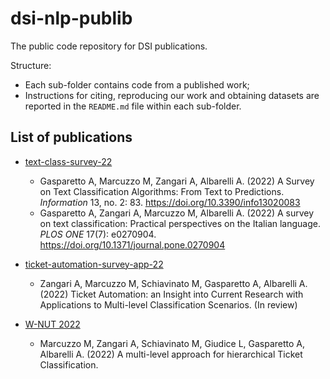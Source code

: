 # dsi-nlp-publib

The public code repository for DSI publications.

Structure:

- Each sub-folder contains code from a published work;
- Instructions for citing, reproducing our work and obtaining datasets are reported in the `README.md` file within each sub-folder.

## List of publications

- [text-class-survey-22](./text-class-survey-22)
    - Gasparetto A, Marcuzzo M, Zangari A, Albarelli A. (2022) A Survey on Text Classification Algorithms: From Text to Predictions. _Information_ 13, no. 2: 83. https://doi.org/10.3390/info13020083
    - Gasparetto A, Zangari A, Marcuzzo M, Albarelli A. (2022) A survey on text classification: Practical perspectives on the Italian language. _PLOS ONE_ 17(7): e0270904. https://doi.org/10.1371/journal.pone.0270904

- [ticket-automation-survey-app-22](./ticket-automation-survey-app-22)
    - Zangari A, Marcuzzo M, Schiavinato M, Gasparetto A, Albarelli A. (2022) Ticket Automation: an Insight into Current Research with Applications to Multi-level Classification
      Scenarios. (In review) 

- [W-NUT 2022](./WNUT22)
    - Marcuzzo M, Zangari A, Schiavinato M, Giudice L, Gasparetto A, Albarelli A. (2022) A multi-level approach for hierarchical Ticket Classification. 